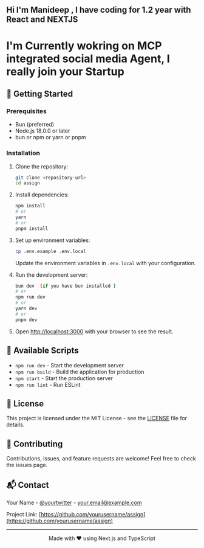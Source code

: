 ## Hi I'm Manideep , I have coding for 1.2 year with React and NEXTJS

# I'm Currently wokring on MCP integrated social media Agent, I really join your Startup 




## 🚀 Getting Started

### Prerequisites
- Bun (preferred)
- Node.js 18.0.0 or later
- bun or npm or yarn or pnpm

### Installation

1. Clone the repository:
   ```bash
   git clone <repository-url>
   cd assign
   ```

2. Install dependencies:
   ```bash
   npm install
   # or
   yarn
   # or
   pnpm install
   ```

3. Set up environment variables:
   ```bash
   cp .env.example .env.local
   ```
   Update the environment variables in `.env.local` with your configuration.

4. Run the development server:
   ```bash
   bun dev  (if you have bun installed )
   # or
   npm run dev
   # or
   yarn dev
   # or
   pnpm dev

   ```

5. Open [http://localhost:3000](http://localhost:3000) with your browser to see the result.


## 🔧 Available Scripts

- `npm run dev` - Start the development server
- `npm run build` - Build the application for production
- `npm start` - Start the production server
- `npm run lint` - Run ESLint

## 📝 License

This project is licensed under the MIT License - see the [LICENSE](LICENSE) file for details.

## 🤝 Contributing

Contributions, issues, and feature requests are welcome! Feel free to check the issues page.

## 📬 Contact

Your Name - [@yourtwitter](https://twitter.com/yourtwitter) - your.email@example.com

Project Link: [https://github.com/yourusername/assign](https://github.com/yourusername/assign)

---

<p align="center">
  Made with ❤️ using Next.js and TypeScript
</p>

